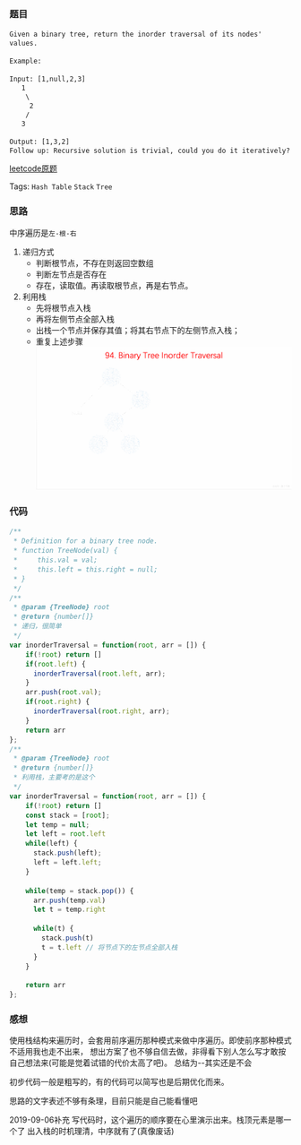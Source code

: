 ### 题目
```
Given a binary tree, return the inorder traversal of its nodes' values.

Example:

Input: [1,null,2,3]
   1
    \
     2
    /
   3

Output: [1,3,2]
Follow up: Recursive solution is trivial, could you do it iteratively?
```
[leetcode原题](https://leetcode.com/problems/binary-tree-inorder-traversal/)

Tags: `Hash Table` `Stack` `Tree`

### 思路
中序遍历是`左-根-右`
1. 递归方式
    - 判断根节点，不存在则返回空数组
    - 判断左节点是否存在
    - 存在，读取值。再读取根节点，再是右节点。
2. 利用栈
    - 先将根节点入栈
    - 再将左侧节点全部入栈
    - 出栈一个节点并保存其值；将其右节点下的左侧节点入栈；
    - 重复上述步骤
![中序遍历图解](../assets/94.binary-tree-inorder-traversal.gif)

### 代码
```js
/**
 * Definition for a binary tree node.
 * function TreeNode(val) {
 *     this.val = val;
 *     this.left = this.right = null;
 * }
 */
/**
 * @param {TreeNode} root
 * @return {number[]}
 * 递归，很简单
 */
var inorderTraversal = function(root, arr = []) {
    if(!root) return []
    if(root.left) {
      inorderTraversal(root.left, arr);
    }
    arr.push(root.val);
    if(root.right) {
      inorderTraversal(root.right, arr);
    }
    return arr
};
/**
 * @param {TreeNode} root
 * @return {number[]}
 * 利用栈，主要考的是这个
 */
var inorderTraversal = function(root, arr = []) {
    if(!root) return []
    const stack = [root];
    let temp = null;
    let left = root.left
    while(left) {
      stack.push(left);
      left = left.left;
    }

    while(temp = stack.pop()) {
      arr.push(temp.val)
      let t = temp.right

      while(t) {
        stack.push(t)
        t = t.left // 将节点下的左节点全部入栈
      }
    }
    
    return arr
};
```

### 感想
使用栈结构来遍历时，会套用前序遍历那种模式来做中序遍历。即使前序那种模式不适用我也走不出来，
想出方案了也不够自信去做，非得看下别人怎么写才敢按自己想法来(可能是觉着试错的代价太高了吧)。
总结为--其实还是不会

初步代码一般是粗写的，有的代码可以简写也是后期优化而来。

思路的文字表述不够有条理，目前只能是自己能看懂吧

2019-09-06补充
写代码时，这个遍历的顺序要在心里演示出来。栈顶元素是哪一个了
出入栈的时机理清，中序就有了(真像废话)
